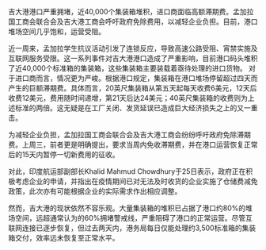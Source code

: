 吉大港港口严重拥堵，近40,000个集装箱堆积，进口商面临高额滞期费。孟加拉国工商会联合会及吉大港工商会呼吁政府免除费用，以减轻企业负担。目前，港口堆场空间几乎饱和，运营受阻。

近一周来，孟加拉学生抗议活动引发了连锁反应，导致高速公路受阻、宵禁实施及互联网服务受限。这一系列事件对吉大港港口造成了严重影响，目前港口码头堆积了近40,000个标准箱的集装箱，这些集装箱主要装载着亟待处理的进口货物。
对于进口商而言，情况更为严峻。根据港口规定，集装箱在港口堆场停留超过四天而产生的巨额滞期费。具体而言，20英尺集装箱从第五天起每天收费6美元，12天后收费12美元，费用随时间递增，第21天后达24美元；40英尺集装箱的收费则为上述标准的两倍。这无疑是在工厂关闭、发货延误已造成巨大经济损失之上的又一重击。

为减轻企业负担，孟加拉国工商会联合会及吉大港工商会纷纷呼吁政府免除滞期费。上周三，前者更是明确提出，要求当周内免收滞期费，并在港口运营恢复正常后的15天内暂停一切新费用的征收。

对此，印度航运部副部长Khalid Mahmud Chowdhury于25日表示，政府正在积极考虑企业的申请，并指出在疫情期间已对无法及时收货的企业实施了仓储费减免政策，此次亦有可能根据企业的实际需求作出相应调整。

然而，吉大港的现状依然不容乐观。大量集装箱的堆积已占据了港口约80%的堆场空间，远超通常认为的60%拥堵警戒线，严重阻碍了港口的正常运营。尽管互联网连接已逐步恢复，但过去两天内，港务局每日仅能处理约3,500标准箱的集装箱交付，效率远未恢复至正常水平。